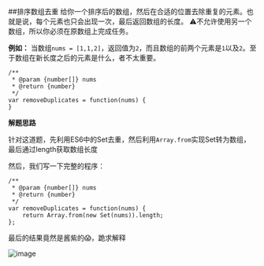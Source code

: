 ##排序数组去重
给你一个排序后的数组，然后在合适的位置去除重复的元素。也就是说，每个元素也只会出现一次，最后返回数组的长度。
⚠️不允许使用另一个数组，所以你必须在原数组上完成任务。

**例如：**
当数组`nums = [1,1,2]`，返回值为`2`，而且数组的前两个元素是`1`以及`2`。至于数组在新长度之后的元素是什么，者不太重要。
```
/**
 * @param {number[]} nums
 * @return {number}
 */
var removeDuplicates = function(nums) {
}
```

**解题思路**

针对这道题，先利用ES6中的Set去重，然后利用`Array.from`实现Set转为数组，最后通过length获取数组长度

然后，我们写一下完整的程序：
```
/**
 * @param {number[]} nums
 * @return {number}
 */
var removeDuplicates = function(nums) {
    return Array.from(new Set(nums)).length;
};
```
最后的结果竟然是酱紫的😱，跪求解释

![image](https://cloud.githubusercontent.com/assets/8049878/23759570/1adf8e98-0528-11e7-9f1d-0ac736dc10f8.png)


